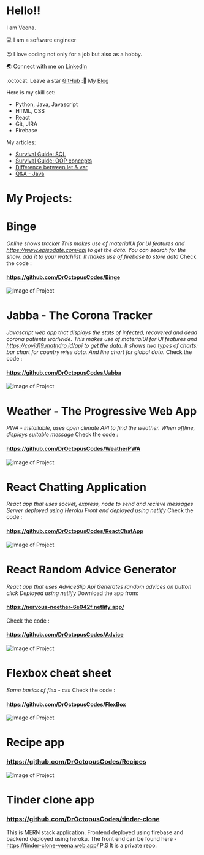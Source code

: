 # Hello!!   
I am Veena.    

:computer: I am a software engineer      

:heart_eyes: I love coding not only for a job but also as a hobby.   

:earth_asia: Connect with me on [LinkedIn](https://www.linkedin.com/in/veenasirigere/)    

:octocat: Leave a star [GitHub](https://github.com/DrOctopusCodes)
:📙 My [Blog](https://indiantechiediaries.blogspot.com/)

Here is my skill set:
- Python, Java, Javascript
- HTML, CSS
- React
- Git, JIRA
- Firebase

My articles:     
- [Survival Guide: SQL](https://indiantechiediaries.blogspot.com/2021/02/survival-guide-sql.html)
- [Survival Guide: OOP concepts](https://indiantechiediaries.blogspot.com/2021/03/survival-guide-oop-concepts-in-java.html)
- [Difference between let & var](https://indiantechiediaries.blogspot.com/2021/07/let-and-var.html)
- [Q&A - Java](https://indiantechiediaries.blogspot.com/2021/07/QAJava.html)

# My Projects:   

# Binge
*Online shows tracker*
*This makes use of materialUI for UI features and https://www.episodate.com/api to get the data.*
*You can search for the show, add it to your watchlist. It makes use of firebase to store data*
Check the code :
#### https://github.com/DrOctopusCodes/Binge

![Image of Project](https://github.com/DrOctopusCodes/Binge/blob/master/screenshots/1.PNG)


# Jabba - The Corona Tracker
*Javascript web app that displays the stats of infected, recovered and dead corona patients worlwide.*
*This makes use of materialUI for UI features and https://covid19.mathdro.id/api to get the data.*
*It shows two types of charts: bar chart for country wise data. And line chart for global data.*
Check the code :
#### https://github.com/DrOctopusCodes/Jabba

![Image of Project](https://github.com/DrOctopusCodes/Jabba/blob/master/screenshots/img1.PNG)


# Weather - The Progressive Web App
*PWA - installable, uses open climate API to find the weather.*
*When offline, displays suitable message*
Check the code :
#### https://github.com/DrOctopusCodes/WeatherPWA

![Image of Project](https://github.com/DrOctopusCodes/WeatherPWA/blob/master/screenshots/img3.PNG)




# React Chatting Application
*React app that uses socket, express, node to send and recieve messages*
*Server deployed using Heroku*
*Front end deployed using netlify*
Check the code :
#### https://github.com/DrOctopusCodes/ReactChatApp

![Image of Project](https://github.com/DrOctopusCodes/ReactChatApp/blob/master/screenshots/chat2.PNG)


# React Random Advice Generator
*React app that uses AdviceSlip Api*
*Generates random advices on button click*
*Deployed using netlify*
Download the app from:
#### https://nervous-noether-6e042f.netlify.app/
Check the code :
#### https://github.com/DrOctopusCodes/Advice

![Image of Project](https://github.com/DrOctopusCodes/Advice/blob/master/screenshots/img2.PNG)


# Flexbox cheat sheet
*Some basics of flex - css*
Check the code :
#### https://github.com/DrOctopusCodes/FlexBox

![Image of Project](https://github.com/DrOctopusCodes/FlexBox/blob/master/screenshots/style10a.PNG)


# Recipe app
### https://github.com/DrOctopusCodes/Recipes

![Image of Project](https://github.com/DrOctopusCodes/Recipes/blob/main/screenshots/img1.PNG)

# Tinder clone app
### https://github.com/DrOctopusCodes/tinder-clone
This is MERN stack application. Frontend deployed using firebase and backend deployed using heroku.
The front end can be found here - https://tinder-clone-veena.web.app/
P.S It is a private repo. 

